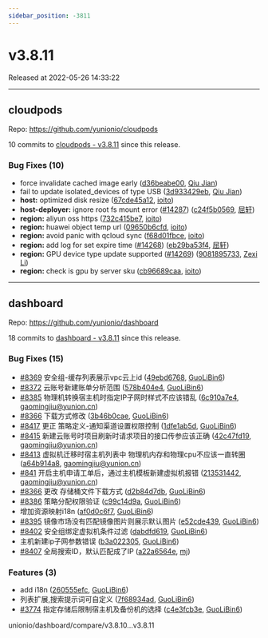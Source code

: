 ```yaml
---
sidebar_position: -3811
---
```


# v3.8.11

Released at 2022-05-26 14:33:22

-----

## cloudpods

Repo: https://github.com/yunionio/cloudpods

10 commits to [cloudpods - v3.8.11](https://github.com/yunionio/cloudpods/compare/v3.8.10...v3.8.11) since this release.

### Bug Fixes (10)
- force invalidate cached image early ([d36beabe00](https://github.com/yunionio/cloudpods/commit/d36beabe00e8c6cd0c1944e2ddc2970aa84328d3), [Qiu Jian](mailto:qiujian@yunionyun.com))
- fail to update isolated_devices of type USB ([3d933429eb](https://github.com/yunionio/cloudpods/commit/3d933429ebcd59323e04fb7b0825531e91e2a8dc), [Qiu Jian](mailto:qiujian@yunionyun.com))
- **host:** optimized disk resize ([67cde45a12](https://github.com/yunionio/cloudpods/commit/67cde45a12ca6bc128bd2d5ce470490e781d0f21), [ioito](mailto:qu_xuan@icloud.com))
- **host-deployer:** ignore root fs mount error ([#14287](https://github.com/yunionio/cloudpods/issues/14287)) ([c24f5b0569](https://github.com/yunionio/cloudpods/commit/c24f5b056983ccab2ff534c13c0fa66ddd41d121), [屈轩](mailto:qu_xuan@icloud.com))
- **region:** aliyun oss https ([732c415be7](https://github.com/yunionio/cloudpods/commit/732c415be72bf4dfdd96f6e1749e11db14a224f2), [ioito](mailto:qu_xuan@icloud.com))
- **region:** huawei object temp url ([09650b6cfd](https://github.com/yunionio/cloudpods/commit/09650b6cfd00be8806dc5a47a997a3b28abe4249), [ioito](mailto:qu_xuan@icloud.com))
- **region:** avoid panic with qcloud sync ([f68d01fbce](https://github.com/yunionio/cloudpods/commit/f68d01fbce99124670c5460fa67e55e1472070df), [ioito](mailto:qu_xuan@icloud.com))
- **region:** add log for set expire time ([#14268](https://github.com/yunionio/cloudpods/issues/14268)) ([eb29ba53f4](https://github.com/yunionio/cloudpods/commit/eb29ba53f427eb6d23b0ed89f08ca68fb09635e7), [屈轩](mailto:qu_xuan@icloud.com))
- **region:** GPU device type update supported ([#14269](https://github.com/yunionio/cloudpods/issues/14269)) ([9081895733](https://github.com/yunionio/cloudpods/commit/9081895733476cce3761c15e0a1f9b0c59e453bc), [Zexi Li](mailto:zexi.li@icloud.com))
- **region:** check is gpu by server sku ([cb96689caa](https://github.com/yunionio/cloudpods/commit/cb96689caa591e45e018b22e80a4f89f653712b3), [ioito](mailto:qu_xuan@icloud.com))

-----

## dashboard

Repo: https://github.com/yunionio/dashboard

18 commits to [dashboard - v3.8.11](https://github.com/yunionio/dashboard/compare/v3.8.10...v3.8.11) since this release.

### Bug Fixes (15)
- [#8369](https://github.com/yunionio/dashboard/issues/8369) 安全组-缓存列表展示vpc云上id ([49ebd6768](https://github.com/yunionio/dashboard/commit/49ebd6768ea2c15c0f73417e12a224abdde9f960), [GuoLiBin6](mailto:782518577@qq.com))
- [#8372](https://github.com/yunionio/dashboard/issues/8372) 云账号新建账单分析范围 ([578b404e4](https://github.com/yunionio/dashboard/commit/578b404e4edf6a73979132b9a3ee846e42d73ab7), [GuoLiBin6](mailto:782518577@qq.com))
- [#8385](https://github.com/yunionio/dashboard/issues/8385) 物理机转换宿主机时指定IP子网时样式不应该错乱 ([6c910a7e4](https://github.com/yunionio/dashboard/commit/6c910a7e44a74fdac7b8b742d07c9ee38c90f47f), [gaomingjiu@yunion.cn](mailto:gaomingjiu@yunion.cn))
- [#8366](https://github.com/yunionio/dashboard/issues/8366) 下载方式修改 ([3b46b0cae](https://github.com/yunionio/dashboard/commit/3b46b0cae427368db7c790c5ec04fac4cb64216c), [GuoLiBin6](mailto:782518577@qq.com))
- [#8417](https://github.com/yunionio/dashboard/issues/8417) 更正 策略定义-通知渠道设置权限控制 ([1dfe1ab5d](https://github.com/yunionio/dashboard/commit/1dfe1ab5de519a080329203cfd825622384743c0), [GuoLiBin6](mailto:782518577@qq.com))
- [#8415](https://github.com/yunionio/dashboard/issues/8415) 新建云账号时项目刷新时请求项目的接口传参应该正确 ([42c47fd19](https://github.com/yunionio/dashboard/commit/42c47fd19b4b737e6ee05e3175d8ae584682c016), [gaomingjiu@yunion.cn](mailto:gaomingjiu@yunion.cn))
- [#8413](https://github.com/yunionio/dashboard/issues/8413) 虚拟机迁移时宿主机列表中 物理机内存和物理cpu不应该一直转圈 ([a64b914a8](https://github.com/yunionio/dashboard/commit/a64b914a81ee2f2943e2052df15cbf16278e4cdd), [gaomingjiu@yunion.cn](mailto:gaomingjiu@yunion.cn))
- [#841](https://github.com/yunionio/dashboard/issues/841) 开启主机申请工单后，通过主机模板新建虚拟机报错 ([213531442](https://github.com/yunionio/dashboard/commit/213531442c3248cf0984a26a2b9bd720267a3b90), [gaomingjiu@yunion.cn](mailto:gaomingjiu@yunion.cn))
- [#8366](https://github.com/yunionio/dashboard/issues/8366) 更改 存储桶文件下载方式 ([d2b84d7db](https://github.com/yunionio/dashboard/commit/d2b84d7dbdcb32a5e47c0a102aeb49f6c5a7eed2), [GuoLiBin6](mailto:782518577@qq.com))
- [#8386](https://github.com/yunionio/dashboard/issues/8386) 策略分配权限验证 ([c99c14d9a](https://github.com/yunionio/dashboard/commit/c99c14d9af800d638cc4c4c6912d15bcce6e957a), [GuoLiBin6](mailto:782518577@qq.com))
- 增加资源映射i18n ([af0d0c6f7](https://github.com/yunionio/dashboard/commit/af0d0c6f79d207c30779a671cb0520085ed507be), [GuoLiBin6](mailto:782518577@qq.com))
- [#8395](https://github.com/yunionio/dashboard/issues/8395) 镜像市场没有匹配镜像图片则展示默认图片 ([e52cde439](https://github.com/yunionio/dashboard/commit/e52cde4394f3d95b637a75787100ca45fecc6fb4), [GuoLiBin6](mailto:782518577@qq.com))
- [#8402](https://github.com/yunionio/dashboard/issues/8402) 安全组绑定虚拟机条件过滤 ([dabdfd619](https://github.com/yunionio/dashboard/commit/dabdfd619629ac17b55f40e3d7b581ee24bf9ce9), [GuoLiBin6](mailto:782518577@qq.com))
- 主机新建ip子网参数错误 ([b3a022305](https://github.com/yunionio/dashboard/commit/b3a02230544387e9d9c805c22ad5c67fdec20959), [GuoLiBin6](mailto:782518577@qq.com))
- [#8407](https://github.com/yunionio/dashboard/issues/8407) 全局搜索ID，默认匹配成了IP ([a22a6564e](https://github.com/yunionio/dashboard/commit/a22a6564e7670e988c4f38e764f278a20f9ebb66), [mj](mailto:gaomingjiu@yunion.cn))

### Features (3)
- add i18n ([260555efc](https://github.com/yunionio/dashboard/commit/260555efcd1066c0ef728edd7fc14e8e646b61a9), [GuoLiBin6](mailto:782518577@qq.com))
- 列表扩展,搜索提示词可自定义 ([7f68934ad](https://github.com/yunionio/dashboard/commit/7f68934ad653534bae70654159c7c3030b8bf144), [GuoLiBin6](mailto:782518577@qq.com))
- [#3774](https://github.com/yunionio/dashboard/issues/3774) 指定存储后限制宿主机及备份机的选择 ([c4e3fcb3e](https://github.com/yunionio/dashboard/commit/c4e3fcb3e069dc1e87681370e35914643b2581ae), [GuoLiBin6](mailto:782518577@qq.com))

unionio/dashboard/compare/v3.8.10...v3.8.11
